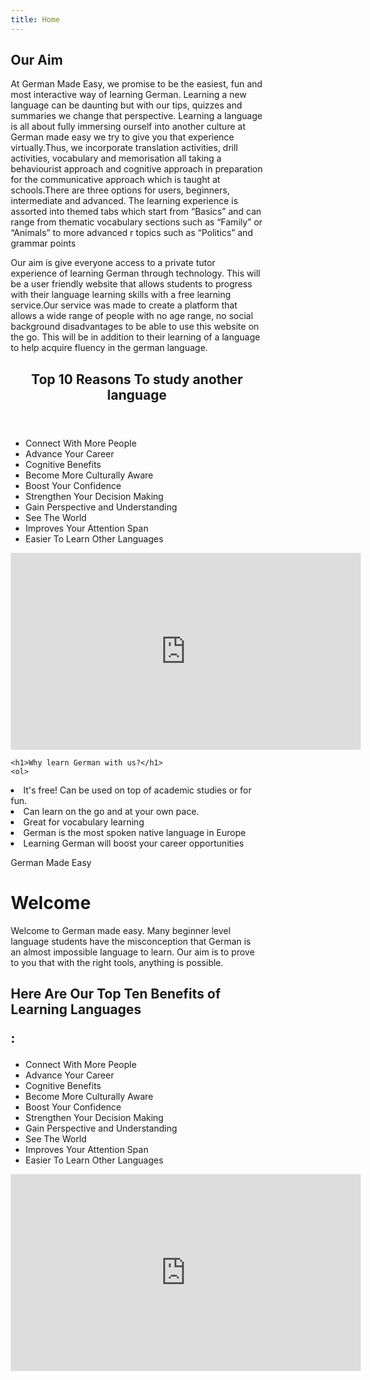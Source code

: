 ```yaml
---
title: Home
---
```

<!DOCTYPE html>
<html lang="en">
<head>
<title>CSS Template</title>
<meta charset="utf-8">
<meta name="viewport" content="width=device-width, initial-scale=1">
<style>
* {
  box-sizing: border-box;
}

body {
  font-family: Arial, Helvetica, sans-serif;
}

header {
  background-color: #666;
  padding: 30px;
  text-align: center;
  font-size: 35px;
  color: white;
}


nav {
  float: left;
  width: 30%;
  height: 300px; 
  background: #ccc;
  padding: 20px;
}


}

article {
  float: left;
  padding: 20px;
  width: 70%;
  background-color: #f1f1f1;
  height: 300px; 
}


section::after {
  content: "";
  display: table;
  clear: both;
}


footer {
  background-color: #777;
  padding: 10px;
  text-align: center;
  color: white;
}

/* Responsive layout - makes the two columns/boxes stack on top of each other instead of next to each other, on small screens */
@media (max-width: 600px) {
  nav, article {
    width: 100%;
    height: auto;

  }
}
</style>
</head>
<body>

<h2>Our Aim</h2>
<p>At German Made Easy, we promise to be the easiest, fun and most interactive way of learning German. Learning a new language can be daunting but with our tips, quizzes and summaries we change that perspective. Learning a language is all about fully immersing ourself into another culture at German made easy we try to give you that experience virtually.Thus, we incorporate translation activities, drill activities, vocabulary and memorisation all taking a behaviourist approach and cognitive approach in preparation for the communicative approach which is taught at schools.There are three options for users, beginners, intermediate and advanced. The learning experience is assorted into themed tabs which start from “Basics” and can range from thematic vocabulary sections such as “Family” or “Animals” to more advanced r topics such as “Politics” and grammar points   </p>
<p>Our aim is give everyone access to a private tutor experience of learning German through technology. This will be a user friendly website that allows students to progress with their language learning skills with a  free learning service.Our service was made to create a platform that allows a wide range of people with no age range, no social background disadvantages to be able to use this website on the go. This will be in addition to their learning of a language to help acquire fluency in the german language. </p>

<header>
  <h2>Top 10 Reasons To study another language</h2>
</header>

<section>
 
  
 <ul>
  <li>Connect With More People</li>
  
  <li>Advance Your Career</li>
  
  <li>Cognitive Benefits</li>
  
  <li>Become More Culturally Aware</li>
  
  <li>Boost Your Confidence</li>
  
  <li>Strengthen Your Decision Making</li>
  
  <li>Gain Perspective and Understanding</li>
  
  <li>See The World</li>
  
  <li>Improves Your Attention Span</li>
  
  <li>Easier To Learn Other Languages</li>
  
</ul>  
</section>
<iframe width="560" height="315" src="https://www.youtube.com/embed/MMmOLN5zBLY" title="YouTube video player" frameborder="0" allow="accelerometer; autoplay; clipboard-write; encrypted-media; gyroscope; picture-in-picture" allowfullscreen></iframe>

 <article>
 
    <h1>Why learn German with us?</h1>
    <ol>
  <li>It's free! Can be used on top of academic studies or for fun.</li>
  <li>Can learn on the go and at your own pace.</li>
  <li>Great for vocabulary learning</li>
  <li>German is the most spoken native language in Europe</li>
  <li>Learning German will boost your career opportunities</li>
</ol>
  </article>

<footer>
  <p>German Made Easy</p>
</footer>

</body>
</html>


<h1>Welcome</h1>
<p>Welcome to German made easy. Many beginner level language students have the misconception that German is an almost impossible language to learn. Our aim is to prove to you that with the right tools, anything is possible.</p>


<h2>Here Are Our Top Ten Benefits of Learning Languages
  
  
:</h2>

<ul>
  <li>Connect With More People</li>
  <li>Advance Your Career</li>
  <li>Cognitive Benefits</li>
  <li>Become More Culturally Aware</li>
  <li>Boost Your Confidence</li>
  <li>Strengthen Your Decision Making</li>
  <li>Gain Perspective and Understanding</li>
  <li>See The World</li>
  <li>Improves Your Attention Span</li>
  <li>Easier To Learn Other Languages</li>
</ul>  
 
<iframe width="560" height="315" src="https://www.youtube.com/embed/MMmOLN5zBLY" title="YouTube video player" frameborder="0" allow="accelerometer; autoplay; clipboard-write; encrypted-media; gyroscope; picture-in-picture" allowfullscreen></iframe>
